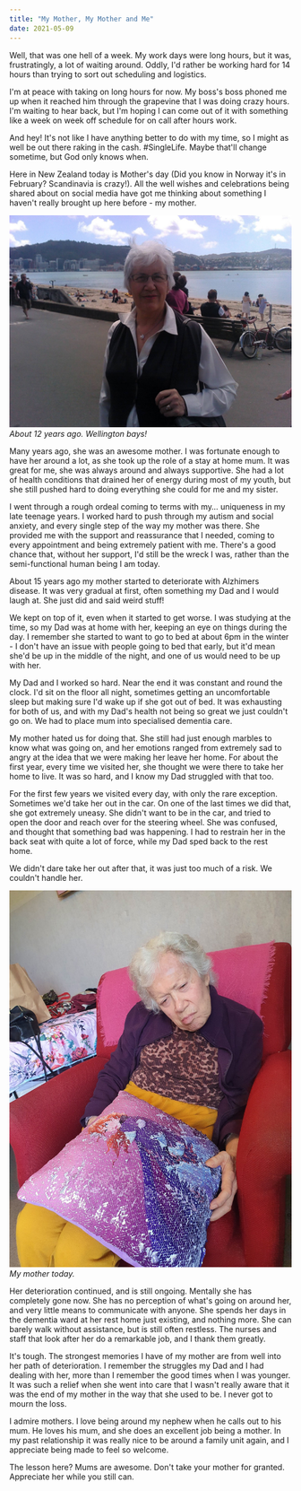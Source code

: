 ```yaml
---
title: "My Mother, My Mother and Me"
date: 2021-05-09
---
```


Well, that was one hell of a week. My work days were long hours, but it was, frustratingly, a lot of waiting around. Oddly, I'd rather be working hard for 14 hours than trying to sort out scheduling and logistics.

I'm at peace with taking on long hours for now. My boss's boss phoned me up when it reached him through the grapevine that I was doing crazy hours. I'm waiting to hear back, but I'm hoping I can come out of it with something like a week on week off schedule for on call after hours work.

And hey! It's not like I have anything better to do with my time, so I might as well be out there raking in the cash. #SingleLife. Maybe that'll change sometime, but God only knows when.

Here in New Zealand today is Mother's day (Did you know in Norway it's in February? Scandinavia is crazy!). All the well wishes and celebrations being shared about on social media have got me thinking about something I haven't really brought up here before - my mother.

![My mother.](../../assets/images/blog/mum1.jpg)
_About 12 years ago. Wellington bays!_

Many years ago, she was an awesome mother. I was fortunate enough to have her around a lot, as she took up the role of a stay at home mum. It was great for me, she was always around and always supportive. She had a lot of health conditions that drained her of energy during most of my youth, but she still pushed hard to doing everything she could for me and my sister.

I went through a rough ordeal coming to terms with my… uniqueness in my late teenage years. I worked hard to push through my autism and social anxiety, and every single step of the way my mother was there. She provided me with the support and reassurance that I needed, coming to every appointment and being extremely patient with me. There's a good chance that, without her support, I'd still be the wreck I was, rather than the semi-functional human being I am today.

About 15 years ago my mother started to deteriorate with Alzhimers disease. It was very gradual at first, often something my Dad and I would laugh at. She just did and said weird stuff!

We kept on top of it, even when it started to get worse. I was studying at the time, so my Dad was at home with her, keeping an eye on things during the day. I remember she started to want to go to bed at about 6pm in the winter -  I don't have an issue with people going to bed that early, but it'd mean she'd be up in the middle of the night, and one of us would need to be up with her.

My Dad and I worked so hard. Near the end it was constant and round the clock. I'd sit on the floor all night, sometimes getting an uncomfortable sleep but making sure I'd wake up if she got out of bed. It was exhausting for both of us, and with my Dad's health not being so great we just couldn't go on. We had to place mum into specialised dementia care.

My mother hated us for doing that. She still had just enough marbles to know what was going on, and her emotions ranged from extremely sad to angry at the idea that we were making her leave her home. For about the first year, every time we visited her, she thought we were there to take her home to live. It was so hard, and I know my Dad struggled with that too.

For the first few years we visited every day, with only the rare exception. Sometimes we'd take her out in the car. On one of the last times we did that, she got extremely uneasy. She didn't want to be in the car, and tried to open the door and reach over for the steering wheel. She was confused, and thought that something bad was happening. I had to restrain her in the back seat with quite a lot of force, while my Dad sped back to the rest home.

We didn't dare take her out after that, it was just too much of a risk. We couldn't handle her.

![My mother.](../../assets/images/blog/mum2.jpg)
_My mother today._

Her deterioration continued, and is still ongoing. Mentally she has completely gone now. She has no perception of what's going on around her, and very little means to communicate with anyone. She spends her days in the dementia ward at her rest home just existing, and nothing more. She can barely walk without assistance, but is still often restless. The nurses and staff that look after her do a remarkable job, and I thank them greatly.

It's tough. The strongest memories I have of my mother are from well into her path of deterioration. I remember the struggles my Dad and I had dealing with her, more than I remember the good times when I was younger. It was such a relief when she went into care that I wasn't really aware that it was the end of my mother in the way that she used to be. I never got to mourn the loss.

I admire mothers. I love being around my nephew when he calls out to his mum. He loves his mum, and she does an excellent job being a mother. In my past relationship it was really nice to be around a family unit again, and I appreciate being made to feel so welcome.

The lesson here? Mums are awesome. Don't take your mother for granted. Appreciate her while you still can.
